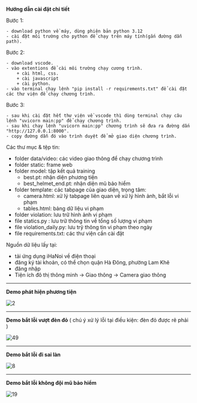 **Hướng dẫn cài đặt chi tiết**

Bước 1: 

    - download python về máy, dùng phiên bản python 3.12
    - cài đặt môi trường cho python để chạy trên máy tính(gắn đường dẫn path).
Bước 2:

    - download vscode.
    - vào extentions để cài môi trường chạy cương trình.
        + cài html, css.
        + cài javascript
        + cài python.
    - vào terminal chạy lệnh "pip install -r requirements.txt" để cài đặt các thư viện để chạy chương trình.
Bước 3: 

    - sau khi cài đặt hết thư viện về vscode thì dùng terminal chạy câu lệnh "uvicorn main:pp" để chạy chương trình.
    - sau khi chạy lệnh "uvicorn main:pp" chương trình sẽ đưa ra đường dấn  "http://127.0.0.1:8000".
    - copy đường dẫn đó vào trình duyệt để mở giao diện chương trình.

Các thư mục & tệp tin:

- folder data/video: các video giao thông để chạy chương trình
- folder static: frame web
- folder model: tập kết quả training
	+ best.pt: nhận diện phương tiện
	+ best_helmet_end.pt: nhận diện mũ bảo hiểm
- folder template: các tabpage của giao diện, trọng tâm:
	+ camera.html: xử lý tabpage liên quan về xử lý hình ảnh, bắt lỗi vi phạm
	+ tables.html: bảng dữ liệu vi phạm
- folder violation: lưu trữ hình ảnh vi phạm
- file statics.py : lưu trữ thông tin về tổng số lượng vi phạm
- file violation_daily.py: lưu trỹ thông tin vi phạm theo ngày
- file requirements.txt: các thư viện cần cài đặt

Nguồn dữ liệu lấy tại:

- tải ứng dụng iHaNoi về điện thoại 
- đăng ký tài khoản, có thể chọn quận Hà Đông, phường Lam Khê
- đăng nhập
- Tiện ích đô thị thông minh -> Giao thông -> Camera giao thông

-------------------------------------------------------------------------------------------------------------------------
**Demo phát hiện phương tiện**

![2](https://github.com/user-attachments/assets/82eb8155-592d-4e05-b017-ca38fe6efacf)


-------------------------------------------------------------------------------------------------------------------------
**Demo bắt lỗi vượt đèn đỏ**
  ( chú ý xử lý lỗi tại điều kiện: đèn đỏ được rẽ phải )
  
![49](https://github.com/user-attachments/assets/22c7db78-f286-4056-b22a-4d4c523a9bdf)


-------------------------------------------------------------------------------------------------------------------------
**Demo bắt lỗi đi sai làn**

![8](https://github.com/user-attachments/assets/324e052c-fdca-450d-b11c-d7565722b78f)

-------------------------------------------------------------------------------------------------------------------------
**Demo bắt lỗi không đội mũ bảo hiểm**

![19](https://github.com/user-attachments/assets/286d415d-da83-426c-a120-b1983cacc5b6)


